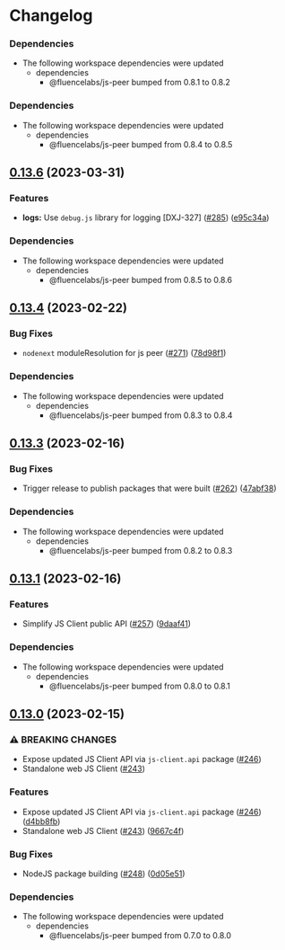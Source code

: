 # Changelog

### Dependencies

* The following workspace dependencies were updated
  * dependencies
    * @fluencelabs/js-peer bumped from 0.8.1 to 0.8.2

### Dependencies

* The following workspace dependencies were updated
  * dependencies
    * @fluencelabs/js-peer bumped from 0.8.4 to 0.8.5

## [0.13.6](https://github.com/fluencelabs/js-client/compare/js-client.web.standalone-v0.13.5...js-client.web.standalone-v0.13.6) (2023-03-31)


### Features

* **logs:** Use `debug.js` library for logging [DXJ-327] ([#285](https://github.com/fluencelabs/js-client/issues/285)) ([e95c34a](https://github.com/fluencelabs/js-client/commit/e95c34a79220bd8ecdcee806802ac3d69a2af0cb))


### Dependencies

* The following workspace dependencies were updated
  * dependencies
    * @fluencelabs/js-peer bumped from 0.8.5 to 0.8.6

## [0.13.4](https://github.com/fluencelabs/js-client/compare/js-client.web.standalone-v0.13.3...js-client.web.standalone-v0.13.4) (2023-02-22)


### Bug Fixes

* `nodenext` moduleResolution for js peer ([#271](https://github.com/fluencelabs/js-client/issues/271)) ([78d98f1](https://github.com/fluencelabs/js-client/commit/78d98f15c12431dee9fdd7b9869d57760503f8c7))


### Dependencies

* The following workspace dependencies were updated
  * dependencies
    * @fluencelabs/js-peer bumped from 0.8.3 to 0.8.4

## [0.13.3](https://github.com/fluencelabs/js-client/compare/js-client.web.standalone-v0.13.2...js-client.web.standalone-v0.13.3) (2023-02-16)


### Bug Fixes

* Trigger release to publish packages that were built ([#262](https://github.com/fluencelabs/js-client/issues/262)) ([47abf38](https://github.com/fluencelabs/js-client/commit/47abf3882956ffbdc52df372db26ba6252e8306b))


### Dependencies

* The following workspace dependencies were updated
  * dependencies
    * @fluencelabs/js-peer bumped from 0.8.2 to 0.8.3

## [0.13.1](https://github.com/fluencelabs/js-client/compare/js-client.web.standalone-v0.13.0...js-client.web.standalone-v0.13.1) (2023-02-16)


### Features

* Simplify JS Client public API ([#257](https://github.com/fluencelabs/js-client/issues/257)) ([9daaf41](https://github.com/fluencelabs/js-client/commit/9daaf410964d43228192c829c7ff785db6e88081))


### Dependencies

* The following workspace dependencies were updated
  * dependencies
    * @fluencelabs/js-peer bumped from 0.8.0 to 0.8.1

## [0.13.0](https://github.com/fluencelabs/fluence-js/compare/js-client.web.standalone-v0.12.0...js-client.web.standalone-v0.13.0) (2023-02-15)


### ⚠ BREAKING CHANGES

* Expose updated JS Client API via `js-client.api` package ([#246](https://github.com/fluencelabs/fluence-js/issues/246))
* Standalone web JS Client ([#243](https://github.com/fluencelabs/fluence-js/issues/243))

### Features

* Expose updated JS Client API via `js-client.api` package ([#246](https://github.com/fluencelabs/fluence-js/issues/246)) ([d4bb8fb](https://github.com/fluencelabs/fluence-js/commit/d4bb8fb42964b3ba25154232980b9ae82c21e627))
* Standalone web JS Client ([#243](https://github.com/fluencelabs/fluence-js/issues/243)) ([9667c4f](https://github.com/fluencelabs/fluence-js/commit/9667c4fec6868f984bba13249f3c47d293396406))


### Bug Fixes

* NodeJS package building ([#248](https://github.com/fluencelabs/fluence-js/issues/248)) ([0d05e51](https://github.com/fluencelabs/fluence-js/commit/0d05e517d89529af513fcb96cfa6c722ccc357a7))


### Dependencies

* The following workspace dependencies were updated
  * dependencies
    * @fluencelabs/js-peer bumped from 0.7.0 to 0.8.0
